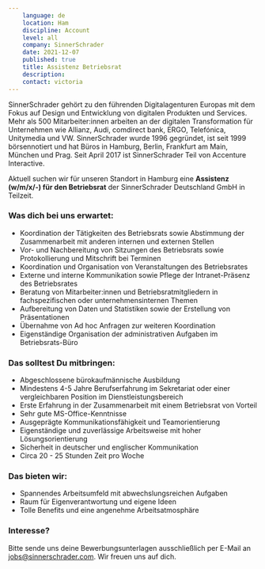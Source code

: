 ```yaml
---
    language: de
    location: Ham
    discipline: Account 
    level: all
    company: SinnerSchrader
    date: 2021-12-07
    published: true
    title: Assistenz Betriebsrat 
    description: 
    contact: victoria
---
```


SinnerSchrader gehört zu den führenden Digitalagenturen Europas mit dem Fokus auf Design und Entwicklung von digitalen Produkten und Services. Mehr als 500 Mitarbeiter:innen arbeiten an der digitalen Transformation für Unternehmen wie Allianz, Audi, comdirect bank, ERGO, Telefónica, Unitymedia und VW. SinnerSchrader wurde 1996 gegründet, ist seit 1999 börsennotiert und hat Büros in Hamburg, Berlin, Frankfurt am Main, München und Prag. Seit April 2017 ist SinnerSchrader Teil von Accenture Interactive.

Aktuell suchen wir für unseren Standort in Hamburg eine **Assistenz (w/m/x/-) für den Betriebsrat** der SinnerSchrader Deutschland GmbH in Teilzeit.
 
### Was dich bei uns erwartet:
 
- Koordination der Tätigkeiten des Betriebsrats sowie Abstimmung der Zusammenarbeit mit anderen internen und externen Stellen
- Vor- und Nachbereitung von Sitzungen des Betriebsrats sowie Protokollierung und Mitschrift bei Terminen
- Koordination und Organisation von Veranstaltungen des Betriebsrates
- Externe und interne Kommunikation sowie Pflege der Intranet-Präsenz des Betriebsrates
- Beratung von Mitarbeiter:innen und Betriebsratmitgliedern in fachspezifischen oder unternehmensinternen Themen
- Aufbereitung von Daten und Statistiken sowie der Erstellung von Präsentationen
- Übernahme von Ad hoc Anfragen zur weiteren Koordination
- Eigenständige Organisation der administrativen Aufgaben im Betriebsrats-Büro
 
### Das solltest Du mitbringen:
 
- Abgeschlossene bürokaufmännische Ausbildung
- Mindestens 4-5 Jahre Berufserfahrung im Sekretariat oder einer vergleichbaren Position im Dienstleistungsbereich
- Erste Erfahrung in der Zusammenarbeit mit einem Betriebsrat von Vorteil
- Sehr gute MS-Office-Kenntnisse
- Ausgeprägte Kommunikationsfähigkeit und Teamorientierung
- Eigenständige und zuverlässige Arbeitsweise mit hoher Lösungsorientierung
- Sicherheit in deutscher und englischer Kommunikation 
- Circa 20 - 25 Stunden Zeit pro Woche

### Das bieten wir:

- Spannendes Arbeitsumfeld mit abwechslungsreichen Aufgaben
- Raum für Eigenverantwortung und eigene Ideen
- Tolle Benefits und eine angenehme Arbeitsatmosphäre
 
### Interesse?
 
Bitte sende uns deine Bewerbungsunterlagen ausschließlich per E-Mail an <jobs@sinnerschrader.com>. Wir freuen uns auf dich.
